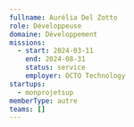 ```yaml
---
fullname: Aurélia Del Zotto
role: Développeuse
domaine: Développement
missions:
  - start: 2024-03-11
    end: 2024-08-31
    status: service
    employer: OCTO Technology
startups:
  - monprojetsup
memberType: autre
teams: []
---
```

